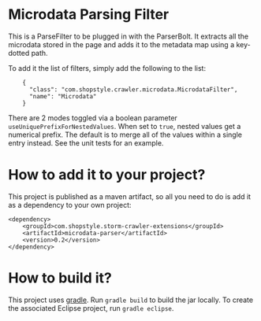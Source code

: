 Microdata Parsing Filter
========================

This is a ParseFilter to be plugged in with the ParserBolt. It extracts
all the microdata stored in the page and adds it to the metadata map
using a key-dotted path. 

To add it the list of filters, simply add the following to the list:
```
    {
      "class": "com.shopstyle.crawler.microdata.MicrodataFilter",
      "name": "Microdata"
    }
```

There are 2 modes toggled via a boolean parameter `useUniquePrefixForNestedValues`.
When set to `true`, nested values get a numerical prefix. The default 
is to merge all of the values within a single entry instead. See the 
unit tests for an example.

# How to add it to your project?

This project is published as a maven artifact, so all you need to do is
add it as a dependency to your own project:

```
<dependency>
    <groupId>com.shopstyle.storm-crawler-extensions</groupId>
    <artifactId>microdata-parser</artifactId>
    <version>0.2</version>
</dependency>
```

# How to build it?

This project uses [gradle](http://gradle.org/). Run `gradle build` to
build the jar locally. To create the associated Eclipse project, run 
`gradle eclipse`.
